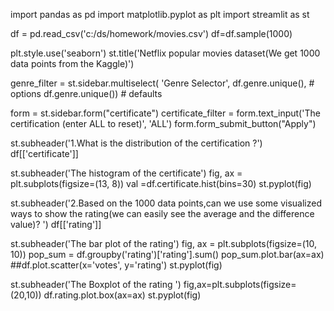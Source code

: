 import pandas as pd
import matplotlib.pyplot as plt
import streamlit as st

df = pd.read_csv('c:/ds/homework/movies.csv')
df=df.sample(1000)

plt.style.use('seaborn')
st.title('Netflix popular movies dataset(We get 1000 data points from the Kaggle)')

genre_filter = st.sidebar.multiselect(
     'Genre Selector',
     df.genre.unique(),  # options
     df.genre.unique())  # defaults

form = st.sidebar.form("certificate")
certificate_filter = form.text_input('The certification (enter ALL to reset)', 'ALL')
form.form_submit_button("Apply")

st.subheader('1.What is the distribution of the certification ?')
df[['certificate']]

st.subheader('The histogram of the certificate')
fig, ax = plt.subplots(figsize=(13, 8))
val =df.certificate.hist(bins=30)
st.pyplot(fig)

st.subheader('2.Based on the 1000 data points,can we use some visualized ways to show the rating(we can easily see the average and the difference value)? ')
df[['rating']]

st.subheader('The bar plot of the rating')
fig, ax = plt.subplots(figsize=(10, 10))
pop_sum = df.groupby('rating')['rating'].sum()
pop_sum.plot.bar(ax=ax)
##df.plot.scatter(x='votes', y='rating')
st.pyplot(fig)

st.subheader('The Boxplot of the rating ')
fig,ax=plt.subplots(figsize=(20,10))
df.rating.plot.box(ax=ax)
st.pyplot(fig)

 
